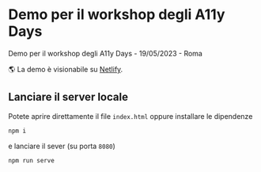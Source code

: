 # Demo per il workshop degli A11y Days

Demo per il workshop degli A11y Days - 19/05/2023 - Roma

🌎 La demo è visionabile su [Netlify](https://bootstrap-italia-demo.netlify.app).

## Lanciare il server locale

Potete aprire direttamente il file `index.html` oppure installare le dipendenze

```js
npm i
```

e lanciare il sever (su porta `8080`)

```js
npm run serve
```
